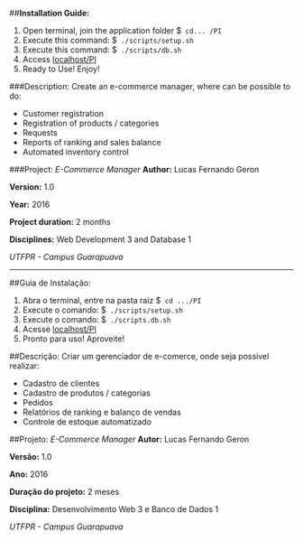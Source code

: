 ##**Installation Guide:**
1. Open terminal, join the application folder  $` cd... /PI`
2. Execute this command: $` ./scripts/setup.sh`
3. Execute this command: $` ./scripts/db.sh`
4. Access [localhost/PI](http://localhost/PI/)
5. Ready to Use! Enjoy!

###Description:
Create an e-commerce manager, where can be possible to do:

- Customer registration
- Registration of products / categories
- Requests
- Reports of ranking and sales balance
- Automated inventory control

###Project: *E-Commerce Manager*
**Author:** Lucas Fernando Geron

**Version:** 1.0

**Year:** 2016

**Project duration:** 2 months

**Disciplines:** Web Development 3 and Database 1

*UTFPR - Campus Guarapuava*



----------


##Guia de Instalação:
1. Abra o terminal, entre na pasta raiz $` cd .../PI`
2. Execute o comando: $` ./scripts/setup.sh`
3. Execute o comando: $` ./scripts.db.sh`
4. Acesse [localhost/PI](http://localhost/PI/)
5. Pronto para uso! Aproveite!

##Descrição:
Criar um gerenciador de e-comerce, onde seja possivel realizar:

- Cadastro de clientes
- Cadastro de produtos / categorias
- Pedidos
- Relatórios de ranking e balanço de vendas
- Controle de estoque automatizado


##Projeto: *E-Commerce Manager*
**Autor:** Lucas Fernando Geron

**Versão:** 1.0

**Ano:** 2016

**Duração do projeto:** 2 meses

**Disciplina:** Desenvolvimento Web 3 e Banco de Dados 1

*UTFPR - Campus Guarapuava*
